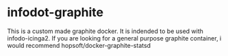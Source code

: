 # infodot-graphite
This is a custom made graphite docker. It is indended to be used with infodo-icinga2.
If you are looking for a general purpose graphite container, i would recommend hopsoft/docker-graphite-statsd
